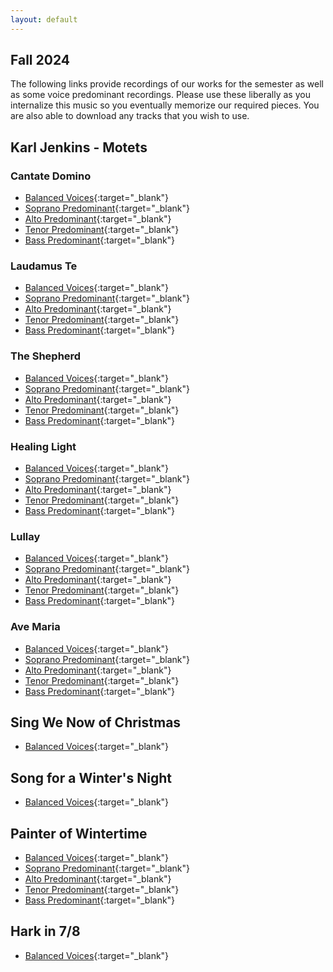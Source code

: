 ```yaml
---
layout: default
---
```


## Fall 2024

The following links provide recordings of our works for the semester as well as some voice predominant recordings. Please use these liberally as you internalize this music so you eventually memorize our required pieces. You are also able to download any tracks that you wish to use.

## Karl Jenkins - Motets
 
### Cantate Domino

*   [Balanced Voices](https://acadiau-my.sharepoint.com/:u:/g/personal/michael_caines_acadiau_ca/EfspL82qEdJOn_zAZp7pVuoB-14USeVt3BodZnBEvPU51Q?e=Fd0Mr7){:target="_blank"}
*   [Soprano Predominant](https://acadiau-my.sharepoint.com/:u:/g/personal/michael_caines_acadiau_ca/ERjcit1oQ1lIuZHV9ZXPhKwBCH4tl8JkPWv14qu2v3J6Yw?e=aEgCrC){:target="_blank"}
*   [Alto Predominant](https://acadiau-my.sharepoint.com/:u:/g/personal/michael_caines_acadiau_ca/EQANflO-aRZOofpQXE7mANEBAEg6EB0vLMbGg6dSNp4PuQ?e=J06MbA){:target="_blank"}
*   [Tenor Predominant](https://acadiau-my.sharepoint.com/:u:/g/personal/michael_caines_acadiau_ca/ER8KdVyDjTtJk1GTOx9dbAEBFk1Wojyjx26ORA77abQLeQ?e=ui7J98){:target="_blank"}
*   [Bass Predominant](https://acadiau-my.sharepoint.com/:u:/g/personal/michael_caines_acadiau_ca/EV73C67BrU1Bk3FQjzFwz78BLIEaVERoB8jqBZcTVPauaw?e=5utwNZ){:target="_blank"}

### Laudamus Te

*   [Balanced Voices](https://acadiau-my.sharepoint.com/:u:/g/personal/michael_caines_acadiau_ca/EXT072dLx5tOtxbO_D-sNR0BqBr1iL8Oaq2I7Ch8ksGN3Q?e=RPoqUu){:target="_blank"}
*   [Soprano Predominant](https://acadiau-my.sharepoint.com/:u:/g/personal/michael_caines_acadiau_ca/EdK1pZsWDzZEhuQWdqOjLOMBoXT7p99hscxl5s1eXhwMDw?e=2OvRxK){:target="_blank"}
*   [Alto Predominant](https://acadiau-my.sharepoint.com/:u:/g/personal/michael_caines_acadiau_ca/EV48WM4YcupBpL96w7wINnwBYz6xdWbYOphiehVGqqnXGA?e=Ov2t0o){:target="_blank"}
*   [Tenor Predominant](https://acadiau-my.sharepoint.com/:u:/g/personal/michael_caines_acadiau_ca/ET-hXPB2MzVEgzwuIn2UVw8B0b4dLRd2CyVU951faWEjfA?e=I7MQP6){:target="_blank"}
*   [Bass Predominant](https://acadiau-my.sharepoint.com/:u:/g/personal/michael_caines_acadiau_ca/EZgLU_J_kzdDt1F3lOgkpgUBIe67AtjToarwkBMV0AP8zQ?e=fspvvV){:target="_blank"}

### The Shepherd

*   [Balanced Voices](https://acadiau-my.sharepoint.com/:u:/g/personal/michael_caines_acadiau_ca/EQc826B-9IVBjSwRi0fdC1gBHHWtdo9aswlqguX2rXByDQ?e=xldecM){:target="_blank"}
*   [Soprano Predominant](https://acadiau-my.sharepoint.com/:u:/g/personal/michael_caines_acadiau_ca/EUs69bOZrV1AgifOQNT6gZoBG2EKMFqhz9o4gOViY31_mg?e=YHiY9e){:target="_blank"}
*   [Alto Predominant](https://acadiau-my.sharepoint.com/:u:/g/personal/michael_caines_acadiau_ca/EWf68tb6XJhGtG1Pr-TlYdwBnAiuFuP-k3nWONiXM6nJUQ?e=AjWlTh){:target="_blank"}
*   [Tenor Predominant](https://acadiau-my.sharepoint.com/:u:/g/personal/michael_caines_acadiau_ca/ER2k-pENJ5VJrvG4HkMuMVwBMIkDaFsfUYSz-QnjTs5ZyQ?e=sfESzI){:target="_blank"}
*   [Bass Predominant](https://acadiau-my.sharepoint.com/:u:/g/personal/michael_caines_acadiau_ca/Ea02rE-lO7BLtFZWdSxrAIoByg1tU1yxKyzhXOFPdVWD1Q?e=MzmVRW){:target="_blank"}

### Healing Light

*   [Balanced Voices](https://acadiau-my.sharepoint.com/:u:/g/personal/michael_caines_acadiau_ca/EXiToUYJKf1JrdM-eVQ_QqgBUgzhMsl8L9UqZHqx8FzSmg?e=d0i0un){:target="_blank"}
*   [Soprano Predominant](https://acadiau-my.sharepoint.com/:u:/g/personal/michael_caines_acadiau_ca/EUIxoIXc32pCoUFslbXqBdMBdP2LpzDEQfJTe0EJH5kk1g?e=ccjQZJ){:target="_blank"}
*   [Alto Predominant](https://acadiau-my.sharepoint.com/:u:/g/personal/michael_caines_acadiau_ca/EallRhTX_8lOroQmwYW6_0cBFg2QhitLpH28148JfslDZQ?e=vjbDVw){:target="_blank"}
*   [Tenor Predominant](https://acadiau-my.sharepoint.com/:u:/g/personal/michael_caines_acadiau_ca/EUark_SoEZlKlHw-3JWow6cB_38udiFTcGQErJY_yTiCxQ?e=0cFkk7){:target="_blank"}
*   [Bass Predominant](https://acadiau-my.sharepoint.com/:u:/g/personal/michael_caines_acadiau_ca/Ef0KcAIfcAVBlwU0e85scAABBR3dByp5dem8hSsjyPTLBA?e=ZdRYEN){:target="_blank"}

### Lullay

*   [Balanced Voices](https://acadiau-my.sharepoint.com/:u:/g/personal/michael_caines_acadiau_ca/Ebwv_4sCYepHmd-fwGCas8QBfT8ZY3OWoNKbE7O_dQNVGw?e=QWF6BA){:target="_blank"}
*   [Soprano Predominant](https://acadiau-my.sharepoint.com/:u:/g/personal/michael_caines_acadiau_ca/ERhEb3t3cWRCt5sq9Rc8OVsBfU18-JU9c3AoXBg-Gyabug?e=ghxrcw){:target="_blank"}
*   [Alto Predominant](https://acadiau-my.sharepoint.com/:u:/g/personal/michael_caines_acadiau_ca/Ef5-klKvubZBnsoSZdp1OlABoNtawv99dwQTH0xoJiHuQw?e=4yEJi2){:target="_blank"}
*   [Tenor Predominant](https://acadiau-my.sharepoint.com/:u:/g/personal/michael_caines_acadiau_ca/EXTqC28N0odDn4IX-KIrPvIBlC2W19my6NfZac4A6n8YjQ?e=Rqp1Li){:target="_blank"}
*   [Bass Predominant](https://acadiau-my.sharepoint.com/:u:/g/personal/michael_caines_acadiau_ca/EeocNRsVUndJlV8MVaIQ_m4BoyMCUc3XJHP4kT6txB_CMQ?e=jsePcH){:target="_blank"}

### Ave Maria

*   [Balanced Voices](https://acadiau-my.sharepoint.com/:u:/g/personal/michael_caines_acadiau_ca/EaPUEr6AvI5Fk3_OQx3kwXABeoJ3UaHoJhMBsc5sBztA6g?e=ptIZak){:target="_blank"}
*   [Soprano Predominant](https://acadiau-my.sharepoint.com/:u:/g/personal/michael_caines_acadiau_ca/EYJI7uhAUe5Hn6FYAkpi3DABGa-fWmnh3x9TY8kcKf4pdA?e=q5xu3Q){:target="_blank"}
*   [Alto Predominant](https://acadiau-my.sharepoint.com/:u:/g/personal/michael_caines_acadiau_ca/ESrwvqApFYFMs5jXu8vtvAkBOB9CXB702Uk-6eQtxnfdAQ?e=iNuenV){:target="_blank"}
*   [Tenor Predominant](https://acadiau-my.sharepoint.com/:u:/g/personal/michael_caines_acadiau_ca/EVfH_1jcgKxEvej61j__u3oB3f_vyp0Ldi3CSNEHskk-ow?e=eaORwg){:target="_blank"}
*   [Bass Predominant](https://acadiau-my.sharepoint.com/:u:/g/personal/michael_caines_acadiau_ca/EUbqBXaSTIVInUopMSOGYysBE6DH2Vn5c1WEXMy9xWA6oQ?e=jSp4Id){:target="_blank"}

## Sing We Now of Christmas
*   [Balanced Voices](https://acadiau-my.sharepoint.com/:u:/g/personal/michael_caines_acadiau_ca/EUDcGPCsUJ5Oh8SKGxmwTyoBgqHVDYhG1iJyfB19nN7-DA?e=RP82ex){:target="_blank"}

## Song for a Winter's Night
*   [Balanced Voices](https://acadiau-my.sharepoint.com/:u:/g/personal/michael_caines_acadiau_ca/ERhOIP5YsPpNrM5ZL7R5idQBZXLzDMN5HS041aMBdfs0Yg?e=elcX6q){:target="_blank"}

## Painter of Wintertime
*   [Balanced Voices](https://acadiau-my.sharepoint.com/:u:/g/personal/michael_caines_acadiau_ca/EXWhCoW4GTlNhQ27pXaigqQBPSVPGeeuVktWNV-ij-sU7w?e=Hjff2z){:target="_blank"}
*   [Soprano Predominant](https://acadiau-my.sharepoint.com/:u:/g/personal/michael_caines_acadiau_ca/EXE5bt-gantPhdK6zyEJkcUB6-RVZ5aK3mxsw6wa5hAmwg?e=cnkyVJ){:target="_blank"}
*   [Alto Predominant](https://acadiau-my.sharepoint.com/:u:/g/personal/michael_caines_acadiau_ca/EWNd8ReIsChCheRozMo0c9QBsn2M9HMfnBJ0HgwGVo5PEg?e=isw5by){:target="_blank"}
*   [Tenor Predominant](https://acadiau-my.sharepoint.com/:u:/g/personal/michael_caines_acadiau_ca/EVjvJmmFL-BBnTy2-y9zZtoBefV0srMWyY3HRXEjPXPY5g?e=WD6hoF){:target="_blank"}
*   [Bass Predominant](https://acadiau-my.sharepoint.com/:u:/g/personal/michael_caines_acadiau_ca/EVo_qMB6q-FHg7ljUE6abbIBxFRDtZ90ThMSeYP7jVH3nw?e=7egoKg){:target="_blank"}

## Hark in 7/8
*   [Balanced Voices](https://acadiau-my.sharepoint.com/:u:/g/personal/michael_caines_acadiau_ca/EbCoQbgss0VAlA1cmbjaSccB2P0S_BPQ4z4EXa5V1wFxBw?e=NTRPV3){:target="_blank"}